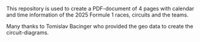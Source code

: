 This repository is used to create a PDF-document of 4 pages with calendar and time information of the 2025 Formule 1 races, circuits and the teams.

Many thanks to Tomislav Bacinger who provided the geo data to create the circuit-diagrams.


